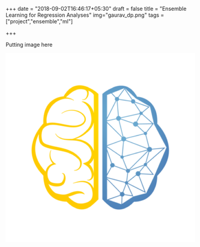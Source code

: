 +++
date = "2018-09-02T16:46:17+05:30"
draft = false
title = "Ensemble Learning for Regression Analyses"
img="gaurav_dp.png"
tags = ["project","ensemble","ml"]

+++

Putting image here

![image](static/avatar.png)
